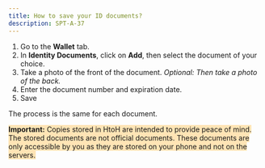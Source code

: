 ```yaml
---
title: How to save your ID documents?
description: SPT-A-37
---
```


1. Go to the **Wallet** tab.
2. In **Identity Documents**, click on **Add**, then select the document of your choice.
3. Take a photo of the front of the document. *Optional: Then take a photo of the back.*
4. Enter the document number and expiration date.
5. Save

The process is the same for each document.

<span style="background-color:moccasin;">**Important:**</span><span style="background-color:moccasin;"> Copies stored in HtoH are intended to provide peace of mind. The stored documents are not official documents. These documents are only accessible by you as they are stored on your phone and not on the servers.</span>
